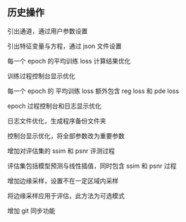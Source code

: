 ## 历史操作

引出通道，通过用户参数设置

引出特征变量与方程，通过 json 文件设置

每一个 epoch 的平均训练 loss 计算结果优化

训练过程控制台显示优化

每一个 epoch 的 平均训练 loss 额外包含 reg loss 和 pde loss

epoch 过程控制台和日志显示优化

日志文件优化，生成程序备份文件夹

控制台显示优化，将全部参数改为重要参数

增加对评估集的 ssim 和 psnr 评测过程

评估集包括模型预测与线性插值，同时包含 ssim 和 psnr 过程

增加边缘采样，设置不在一定区域内采样

将边缘采样应用于评估，此方法为可选模式

增加 git 同步功能


